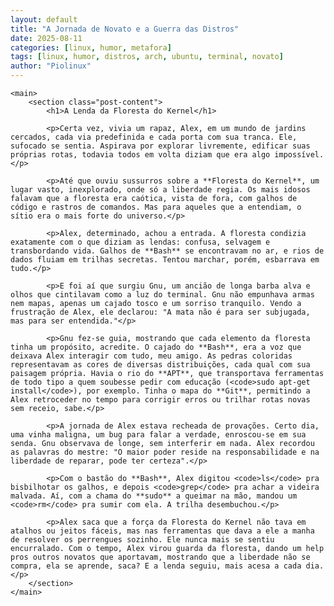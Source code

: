 ```yaml
---
layout: default
title: "A Jornada de Novato e a Guerra das Distros"
date: 2025-08-11
categories: [linux, humor, metafora]
tags: [linux, humor, distros, arch, ubuntu, terminal, novato]
author: "Piolinux"
---
```





<body>

    

    <main>
        <section class="post-content">
            <h1>A Lenda da Floresta do Kernel</h1>

            <p>Certa vez, vivia um rapaz, Alex, em um mundo de jardins cercados, cada via predefinida e cada porta com sua tranca. Ele, sufocado se sentia. Aspirava por explorar livremente, edificar suas próprias rotas, todavia todos em volta diziam que era algo impossível.</p>

            <p>Até que ouviu sussurros sobre a **Floresta do Kernel**, um lugar vasto, inexplorado, onde só a liberdade regia. Os mais idosos falavam que a floresta era caótica, vista de fora, com galhos de código e rastros de comandos. Mas para aqueles que a entendiam, o sítio era o mais forte do universo.</p>

            <p>Alex, determinado, achou a entrada. A floresta condizia exatamente com o que diziam as lendas: confusa, selvagem e transbordando vida. Galhos de **Bash** se encontravam no ar, e rios de dados fluiam em trilhas secretas. Tentou marchar, porém, esbarrava em tudo.</p>

            <p>E foi aí que surgiu Gnu, um ancião de longa barba alva e olhos que cintilavam como a luz do terminal. Gnu não empunhava armas nem mapas, apenas um cajado tosco e um sorriso tranquilo. Vendo a frustração de Alex, ele declarou: "A mata não é para ser subjugada, mas para ser entendida."</p>

            <p>Gnu fez-se guia, mostrando que cada elemento da floresta tinha um propósito, acredite. O cajado do **Bash**, era a voz que deixava Alex interagir com tudo, meu amigo. As pedras coloridas representavam as cores de diversas distribuições, cada qual com sua paisagem própria. Havia o rio do **APT**, que transportava ferramentas de todo tipo a quem soubesse pedir com educação (<code>sudo apt-get install</code>), por exemplo. Tinha o mapa do **Git**, permitindo a Alex retroceder no tempo para corrigir erros ou trilhar rotas novas sem receio, sabe.</p>

            <p>A jornada de Alex estava recheada de provações. Certo dia, uma vinha maligna, um bug para falar a verdade, enroscou-se em sua senda. Gnu observava de longe, sem interferir em nada. Alex recordou as palavras do mestre: "O maior poder reside na responsabilidade e na liberdade de reparar, pode ter certeza".</p>

            <p>Com o bastão do **Bash**, Alex digitou <code>ls</code> pra bisbilhotar os galhos, e depois <code>grep</code> pra achar a videira malvada. Aí, com a chama do **sudo** a queimar na mão, mandou um <code>rm</code> pra sumir com ela. A trilha desembuchou.</p>

            <p>Alex saca que a força da Floresta do Kernel não tava em atalhos ou jeitos fáceis, mas nas ferramentas que dava a ele a manha de resolver os perrengues sozinho. Ele nunca mais se sentiu encurralado. Com o tempo, Alex virou guarda da floresta, dando um help pros outros novatos que aportavam, mostrando que a liberdade não se compra, ela se aprende, saca? E a lenda seguiu, mais acesa a cada dia.</p>
        </section>
    </main>

    
    

</body>
